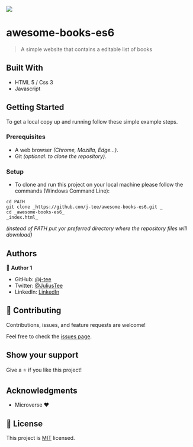 ![](https://img.shields.io/badge/Microverse-blueviolet)

# awesome-books-es6

> A simple website that contains a editable list of books


## Built With

- HTML 5 / Css 3
- Javascript


## Getting Started

To get a local copy up and running follow these simple example steps.

### Prerequisites

  - A web browser _(Chrome, Mozilla, Edge...)_.
  - Git _(optional: to clone the repository)_.

### Setup

  - To clone and run this project on your local machine please follow the commands (Windows Command Line):
  ```
  cd PATH 
  git clone _https://github.com/j-tee/awesome-books-es6.git _
  cd _awesome-books-es6_
  _index.html_ 
  ```
  _(instead of PATH put yor preferred directory where the repository files will download)_


## Authors

👤 **Author 1**

- GitHub: [@j-tee](https://github.com/j-tee)
- Twitter: [@JuliusTee](https://twitter.com/ouass_amine)
- LinkedIn: [LinkedIn](www.linkedin.com/in/julius-tetteh-0121ab7b)


## 🤝 Contributing

Contributions, issues, and feature requests are welcome!

Feel free to check the [issues page](../../issues/).

## Show your support

Give a ⭐️ if you like this project!

## Acknowledgments

- Microverse :heart:

## 📝 License

This project is [MIT](./LICENSE) licensed.
